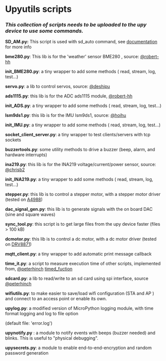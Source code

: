 # Upyutils scripts



### *This collection of scripts needs to be uploaded to the upy device to use some commands.*



**SD_AM.py:** This script is used with sd_auto command, see [documentation](Documentation.md#sd_auto) for more info

**bme280.py**: This lib is for the 'weather' sensor BME280 , source: [@robert-hh](https://github.com/robert-hh/BME280)

**init_BME280.py**: a tiny wrapper to add some methods ( read, stream, log, test...)

**servo.py**: a lib to control servos, source: [@deshipu](https://bitbucket.org/thesheep/micropython-servo/src/default/)

**ads1115.py**: this lib is for the ADC ads1115 module,  [@robert-hh](https://github.com/robert-hh/ads1x15)

**init_ADS.py**: a tiny wrapper to add some methods ( read, stream, log, test...)

**lsm9ds1.py**: this lib is for the IMU lsm9ds1, source: [@hoihu](https://github.com/hoihu/projects/blob/master/raspi-hat/lsm9ds1.py)

**init_IMU.py**: a tiny wrapper to add some methods ( read, stream, log, test...)

**socket_client_server.py**: a tiny wrapper to test clients/servers with tcp sockets

**buzzertools.py**: some utility methods to drive a buzzer (beep, alarm, and hardware interrupts)

**ina219.py**: this lib is for the INA219 voltage/current/power sensor, source: [@chrisb2](https://github.com/chrisb2/pyb_ina219)

**init_INA219.py**: a tiny wrapper to add some methods ( read, stream, log, test...)

**stepper.py**: this lib is to control a stepper motor, with a stepper motor driver (tested on [A4988](https://www.pololu.com/file/0J450/a4988_DMOS_microstepping_driver_with_translator.pdf))

**dac_signal_gen.py**: this lib is to generate signals with the on board DAC (sine and square waves)

**sync_tool.py**: this script is to get large files from the upy device faster (files > 100 kB)

**dcmotor.py**: this lib is to control a dc motor, with a dc motor driver (tested on [DRV8871](https://cdn-shop.adafruit.com/product-files/3190/drv8871.pdf))

**mqtt_client.py**: a tiny wrapper to add automatic print message callback

**time_it.py**: a script to measure execution time of other scripts, implemented from, [@peterhinch](https://github.com/peterhinch) [timed_fuction](https://github.com/peterhinch/micropython-samples/tree/master/timed_function)

**sdcard.py**: a lib to read/write to an sd card using spi interface, source [@peterhinch](https://github.com/peterhinch)

**wifiutils.py**: to make easier to save/load wifi configuration (STA and AP ) and connect to an access point or enable its own.

**upylog.py**: a modified version of MicroPython logging module, with time format logging and log to file option

(default file: 'error.log')

**upynotify.py** : a module to notify events with beeps (buzzer needed) and blinks. This is useful to "physical debugging".

**upysecrets.py**: a module to enable end-to-end-encryption and random password generation